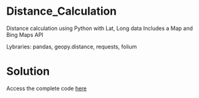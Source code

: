 # Distance_Calculation
Distance calculation using Python with Lat, Long data
Includes a Map and Bing Maps API

Lybraries: pandas, geopy.distance, requests, folium 

# Solution
Access the complete code [here](Distancias.ipynb)
